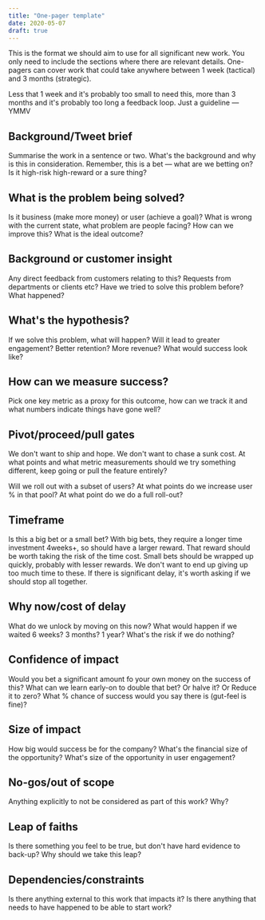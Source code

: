 ```yaml
---
title: "One-pager template"
date: 2020-05-07
draft: true
---
```


This is the format we should aim to use for all significant new work. You only need to include the sections where there are relevant details. One-pagers can cover work that could take anywhere between 1 week (tactical) and 3 months (strategic).

Less that 1 week and it's probably too small to need this, more than 3 months and it's probably too long a feedback loop. Just a guideline — YMMV

## Background/Tweet brief

Summarise the work in a sentence or two. What's the background and why is this in consideration. Remember, this is a bet — what are we betting on? Is it high-risk high-reward or a sure thing?

## What is the problem being solved?

Is it business (make more money) or user (achieve a goal)? What is wrong with the current state, what problem are people facing? How can we improve this? What is the ideal outcome?

## Background or customer insight

Any direct feedback from customers relating to this? Requests from departments or clients etc? Have we tried to solve this problem before? What happened?

## What's the hypothesis?

If we solve this problem, what will happen? Will it lead to greater engagement? Better retention? More revenue? What would success look like?

## How can we measure success?

Pick one key metric as a proxy for this outcome, how can we track it and what numbers indicate things have gone well?

## Pivot/proceed/pull gates

We don't want to ship and hope. We don't want to chase a sunk cost. At what points and what metric measurements should we try something different, keep going or pull the feature entirely?

Will we roll out with a subset of users? At what points do we increase user % in that pool? At what point do we do a full roll-out?

## Timeframe

Is this a big bet or a small bet? With big bets, they require a longer time investment 4weeks+, so should have a larger reward. That reward should be worth taking the risk of the time cost. Small bets should be wrapped up quickly, probably with lesser rewards. We don't want to end up giving up too much time to these. If there is significant delay, it's worth asking if we should stop all together.

## Why now/cost of delay

What do we unlock by moving on this now? What would happen if we waited 6 weeks? 3 months? 1 year? What's the risk if we do nothing?

## Confidence of impact

Would you bet a significant amount fo your own money on the success of this? What can we learn early-on to double that bet? Or halve it? Or Reduce it to zero? What % chance of success would you say there is (gut-feel is fine)?

## Size of impact

How big would success be for the company? What's the financial size of the opportunity? What's size of the opportunity in user engagement?

## No-gos/out of scope

Anything explicitly to not be considered as part of this work? Why?

## Leap of faiths

Is there something you feel to be true, but don't have hard evidence to back-up? Why should we take this leap?

## Dependencies/constraints

Is there anything external to this work that impacts it? Is there anything that needs to have happened to be able to start work?
